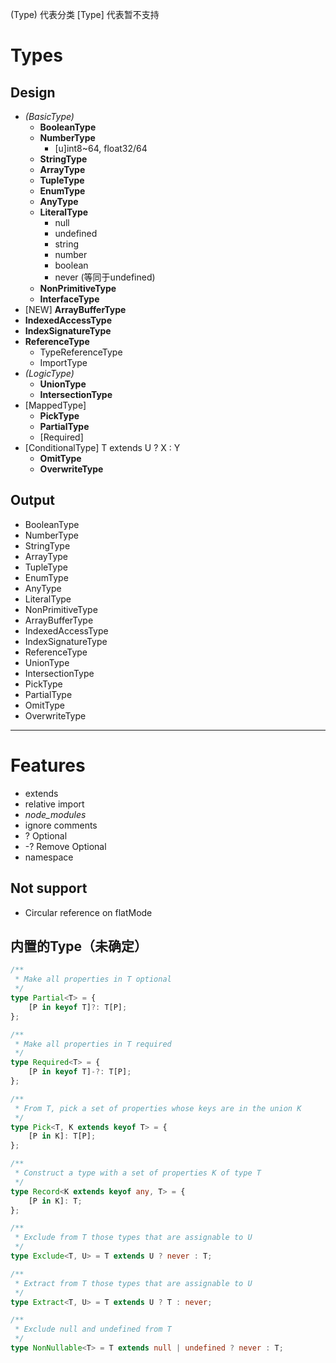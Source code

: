 (Type) 代表分类
[Type] 代表暂不支持

# Types

## Design

- *(BasicType)*
    - **BooleanType**
    - **NumberType**
        - [u]int8~64, float32/64
    - **StringType**
    - **ArrayType**
    - **TupleType**
    - **EnumType**
    - **AnyType**
    - **LiteralType**
        - null
        - undefined
        - string
        - number
        - boolean
        - never (等同于undefined)
    - **NonPrimitiveType**
    - **InterfaceType**
- [NEW] **ArrayBufferType**
- **IndexedAccessType**
- **IndexSignatureType**
- **ReferenceType**
    - TypeReferenceType
    - ImportType
- *(LogicType)*
    - **UnionType**
    - **IntersectionType**
- [MappedType]
    - **PickType**
    - **PartialType**
    - [Required]    
- [ConditionalType] T extends U ? X : Y
    - **OmitType**
    - **OverwriteType**

## Output
- BooleanType
- NumberType
- StringType
- ArrayType
- TupleType
- EnumType
- AnyType
- LiteralType
- NonPrimitiveType
- ArrayBufferType
- IndexedAccessType
- IndexSignatureType
- ReferenceType
- UnionType
- IntersectionType
- PickType
- PartialType
- OmitType
- OverwriteType

---

# Features

- extends
- relative import
- *node_modules*
- ignore comments
- ? Optional
- -? Remove Optional
- namespace

## Not support
- Circular reference on flatMode

## 内置的Type（未确定）
```ts
/**
 * Make all properties in T optional
 */
type Partial<T> = {
    [P in keyof T]?: T[P];
};

/**
 * Make all properties in T required
 */
type Required<T> = {
    [P in keyof T]-?: T[P];
};

/**
 * From T, pick a set of properties whose keys are in the union K
 */
type Pick<T, K extends keyof T> = {
    [P in K]: T[P];
};

/**
 * Construct a type with a set of properties K of type T
 */
type Record<K extends keyof any, T> = {
    [P in K]: T;
};

/**
 * Exclude from T those types that are assignable to U
 */
type Exclude<T, U> = T extends U ? never : T;

/**
 * Extract from T those types that are assignable to U
 */
type Extract<T, U> = T extends U ? T : never;

/**
 * Exclude null and undefined from T
 */
type NonNullable<T> = T extends null | undefined ? never : T;

```